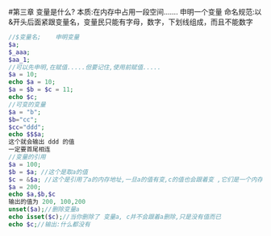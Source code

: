#第三章
变量是什么?
本质:在内存中占用一段空间.......
申明一个变量
 命名规范:以&开头后面紧跟变量名，变量民只能有字母，数字，下划线组成，而且不能数字
```PHP
//$变量名;    申明变量
$a;
$_aaa;
$aa_1;
//可以先申明,在赋值.....但要记住,使用前赋值.....
$a = 10;
echo $a = 10;
$a = $b = $c = 11;
echo $c;
//可变的变量
$a = "b";
$b="cc";
$cc="ddd";
echo $$$a;
这个就会输出 ddd 的值
一定要首尾相连
//变量的引用
$a = 100;
$b = $a; //这个是取a的值
$c = &$a; //这个是引用了a的内存地址,一旦a的值有变,c的值也会跟着变 ,它们是一个内存地址有多个变量名。
$a = 200;
echo $a,$b,$c
输出的值为 200, 100,200
unset($a);//删除变量a
echo isset($c);//当你删除了 变量a, c并不会跟着a删除,只是没有值而已
echo $c;//输出:什么都没有
```




